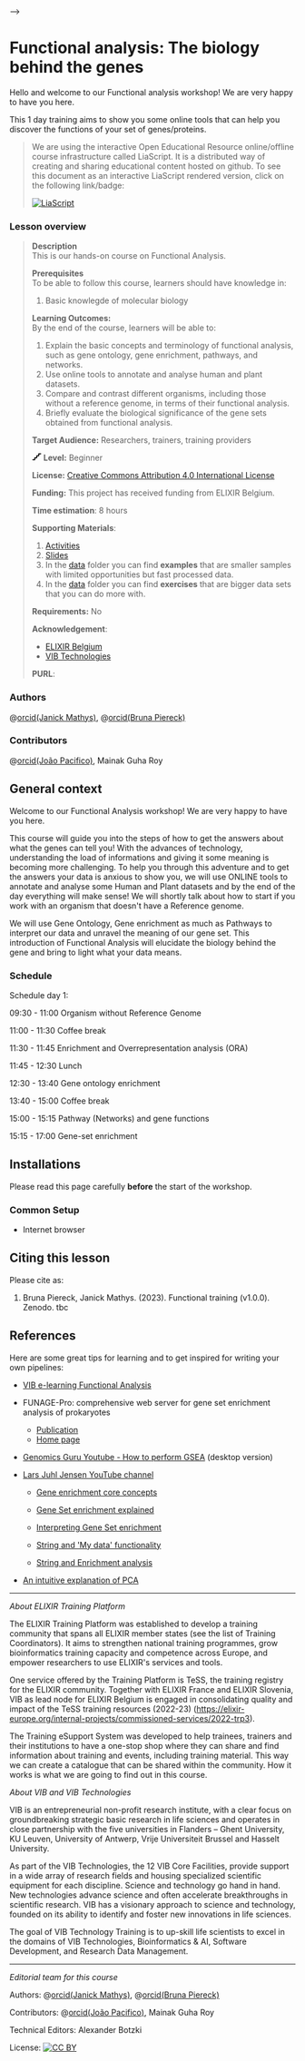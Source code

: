 <!--

author:   Bruna Piereck, Janick Mathys 
email:    training@vib.de
version:  1.0.0
language: en
narrator: UK English Female

icon:     https://vib.be/sites/vib.sites.vib.be/files/logo_VIB_noTagline.svg

comment:  This document shall provide an entire compendium and course on the
          development of Open-courSes with [LiaScript](https://LiaScript.github.io).
          As the language and the systems grows, also this document will be updated.
          Feel free to fork or copy it, translations are very welcome...

script:   https://cdn.jsdelivr.net/chartist.js/latest/chartist.min.js
          https://felixhao28.github.io/JSCPP/dist/JSCPP.es5.min.js

link:     https://cdn.jsdelivr.net/chartist.js/latest/chartist.min.css
link:     https://cdnjs.cloudflare.com/ajax/libs/animate.css/4.1.1/animate.min.css
link:     https://raw.githubusercontent.com/vibbits/material-liascript/master/img/org.css
link:     https://cdnjs.cloudflare.com/ajax/libs/font-awesome/5.11.2/css/all.min.css
link:     https://fonts.googleapis.com/css2?family=Saira+Condensed:wght@300&display=swap
link:     https://fonts.googleapis.com/css2?family=Open+Sans&display=swap
link:     https://raw.githubusercontent.com/vibbits/material-liascript/master/vib-styles.css

@orcid: [@0](@1)<!--class="orcid-logo-for-author-list"-->

-->

# Functional analysis: The biology behind the genes

<section>
Hello and welcome to our Functional analysis workshop! We are very happy to have you here.

This 1 day training aims to show you some online tools that can help you discover the functions of your set of genes/proteins.

> We are using the interactive Open Educational Resource online/offline course infrastructure called LiaScript. 
> It is a distributed way of creating and sharing educational content hosted on github.
> To see this document as an interactive LiaScript rendered version, click on the
> following link/badge:
>
> [![LiaScript](https://raw.githubusercontent.com/LiaScript/LiaScript/master/badges/course.svg)](https://liascript.github.io/course/?https://raw.githubusercontent.com/vibbits/functional_analysis_training/master/README.md)

### Lesson overview

> <i class="fa fa-bookmark"></i> **Description**  
> This is our hands-on course on Functional Analysis.
> 
> <i class="fa fa-arrow-left"></i> **Prerequisites**  
> To be able to follow this course, learners should have knowledge in:
>
> 1. Basic knowlegde of molecular biology   
> 
> <i class="fa fa-arrow-right"></i> **Learning Outcomes:**  
> By the end of the course, learners will be able to:
>
> 1. Explain the basic concepts and terminology of functional analysis, such as gene ontology, gene enrichment, pathways, and networks.
> 2. Use online tools to annotate and analyse human and plant datasets.
> 3. Compare and contrast different organisms, including those without a reference genome, in terms of their functional analysis.
> 4. Briefly evaluate the biological significance of the gene sets obtained from functional analysis.
> 
> <i class="fa fa-user"></i> **Target Audience:** Researchers, trainers, training providers
> 
> <svg xmlns="http://www.w3.org/2000/svg" height="14" width="16" viewBox="0 0 576 512"><!--!Font Awesome Free 6.5.1 by @fontawesome - https://fontawesome.com License - https://fontawesome.com/license/free Copyright 2023 Fonticons, Inc.--><path d="M384 64c0-17.7 14.3-32 32-32H544c17.7 0 32 14.3 32 32s-14.3 32-32 32H448v96c0 17.7-14.3 32-32 32H320v96c0 17.7-14.3 32-32 32H192v96c0 17.7-14.3 32-32 32H32c-17.7 0-32-14.3-32-32s14.3-32 32-32h96V320c0-17.7 14.3-32 32-32h96V192c0-17.7 14.3-32 32-32h96V64z"/></svg> **Level:** Beginner  
>
> <i class="fa fa-lock"></i> **License:** [Creative Commons Attribution 4.0 International  License](https://creativecommons.org/licenses/by/4.0/)
> 
> <i class="fa fa-money-bill"></i> **Funding:** This project has received funding from ELIXIR Belgium.
> 
> <i class="fa fa-hourglass"></i> **Time estimation**: 8 hours
> 
> <i class="fa fa-envelope-open-text"></i> **Supporting Materials**:
>
>  1. [Activities](https://github.com/vibbits/functional_analysis_training/tree/master/activities)
>  2. [Slides](https://docs.google.com/presentation/d/1oNKXqt5olJPhFVUUFHvxU1EUmfnFNhZMXreW0Q8ccKs/edit?usp=sharing)
>  3. In the [data](https://github.com/vibbits/functional_analysis_training/tree/master/data) folder you can find **examples** that are smaller samples with limited opportunities but fast processed data.
>  4. In the [data](https://github.com/vibbits/functional_analysis_training/tree/master/data) folder you can find **exercises** that are bigger data sets that you can do more with.
>
> <i class="fa fa-asterisk"></i> **Requirements:** No
>
> <i class="fa fa-life-ring"></i> **Acknowledgement**: 
>
> * [ELIXIR Belgium](https://www.elixir-belgium.org/)
> * [VIB Technologies](https://www.vib.be/)
>
> <i class="fa fa-anchor"></i> **PURL**:  

### Authors

@[orcid(Janick Mathys)](https://orcid.org/0009-0007-1722-2370), @[orcid(Bruna Piereck)](https://orcid.org/0000-0001-5958-0669)

### Contributors

@[orcid(João Pacifico)](https://orcid.org/0000-0003-3861-4879), Mainak Guha Roy

</section>

## General context

Welcome to our Functional Analysis workshop! We are very happy to have you here.

This course will guide you into the steps of how to get the answers about what the genes can tell you! With the advances of technology, understanding the load of informations and giving it some meaning is becoming more challenging. To help you through this adventure and to get the answers your data is anxious to show you, we will use ONLINE tools to annotate and analyse some Human and Plant datasets and by the end of the day everything will make sense! We will shortly talk about how to start if you work with an organism that doesn't have a Reference genome. 

We will use Gene Ontology, Gene enrichment as much as Pathways to interpret our data and unravel the meaning of our gene set. This introduction of Functional Analysis will elucidate the biology behind the gene and bring to light what your data means.

### Schedule

Schedule day 1:

09:30 - 11:00 Organism without Reference Genome

11:00 - 11:30 Coffee break

11:30 - 11:45 Enrichment and Overrepresentation analysis (ORA)

11:45 - 12:30 Lunch

12:30 - 13:40 Gene ontology enrichment

13:40 - 15:00 Coffee break

15:00 - 15:15 Pathway (Networks) and gene functions

15:15 - 17:00 Gene-set enrichment

## Installations

Please read this page carefully **before** the start of the workshop.

### Common Setup

- Internet browser

## Citing this lesson

Please cite as:

  1. Bruna Piereck, Janick Mathys. (2023). Functional training (v1.0.0). Zenodo. tbc

## References

Here are some great tips for learning and to get inspired for writing your own pipelines:

- [VIB e-learning Functional Analysis](https://elearning.vib.be/courses/functional-analysis/)

- FUNAGE-Pro: comprehensive web server for gene set enrichment analysis of prokaryotes
    - [Publication](https://academic.oup.com/nar/article/50/W1/W330/6596090)
    - [Home page](http://gseapro.molgenrug.nl/)

- [Genomics Guru Youtube - How to perform GSEA](https://www.youtube.com/watch?v=KY6SS4vRchY) (desktop version)

- [Lars Juhl Jensen YouTube channel](https://www.youtube.com/@larsjuhljensen)

    - [Gene enrichment core concepts](https://www.youtube.com/watch?v=2NC1QOXmc5o)

    - [Gene Set enrichment explained](https://www.youtube.com/watch?v=egO7Lt92gDY)

    - [Interpreting Gene Set enrichment](https://www.youtube.com/watch?v=Yi4d7JIlAsM)

    - [String and 'My data' functionality](https://www.youtube.com/watch?v=VUwybb4ZLBY)

    - [String and Enrichment analysis](https://www.youtube.com/watch?v=VUwybb4ZLBY)

- [An intuitive explanation of PCA](https://medium.com/swlh/an-intuitive-explanation-of-principal-component-analysis-f0debe035c23)

--------------------------------------------

*About ELIXIR Training Platform*

The ELIXIR Training Platform was established to develop a training community that spans all ELIXIR member states (see the list of Training Coordinators). It aims to strengthen national training programmes, grow bioinformatics training capacity and competence across Europe, and empower researchers to use ELIXIR's services and tools. 

One service offered by the Training Platform is TeSS, the training registry for the ELIXIR community. Together with ELIXIR France and ELIXIR Slovenia, VIB as lead node for ELIXIR Belgium is engaged in consolidating quality and impact of the TeSS training resources (2022-23) (https://elixir-europe.org/internal-projects/commissioned-services/2022-trp3).

The Training eSupport System was developed to help trainees, trainers and their institutions to have a one-stop shop where they can share and find information about training and events, including training material. This way we can create a catalogue that can be shared within the community. How it works is what we are going to find out in this course.

*About VIB and VIB Technologies*

VIB is an entrepreneurial non-profit research institute, with a clear focus on groundbreaking strategic basic research in life sciences and operates in close partnership with the five universities in Flanders – Ghent University, KU Leuven, University of Antwerp, Vrije Universiteit Brussel and Hasselt University.

As part of the VIB Technologies, the 12 VIB Core Facilities, provide support in a wide array of research fields and housing specialized scientific equipment for each discipline. Science and technology go hand in hand. New technologies advance science and often accelerate breakthroughs in scientific research. VIB has a visionary approach to science and technology, founded on its ability to identify and foster new innovations in life sciences.

The goal of VIB Technology Training is to up-skill life scientists to excel in the domains of VIB Technologies, Bioinformatics & AI, Software Development, and Research Data Management.

--------------------------------------------

*Editorial team for this course*

Authors: @[orcid(Janick Mathys)](https://orcid.org/0009-0007-1722-2370), @[orcid(Bruna Piereck)](https://orcid.org/0000-0001-5958-0669)

Contributors: @[orcid(João Pacifico)](https://orcid.org/0000-0003-3861-4879), Mainak Guha Roy

Technical Editors: Alexander Botzki

License: [![CC BY](img/picture003.jpg)](http://creativecommons.org/licenses/by/4.0/)

